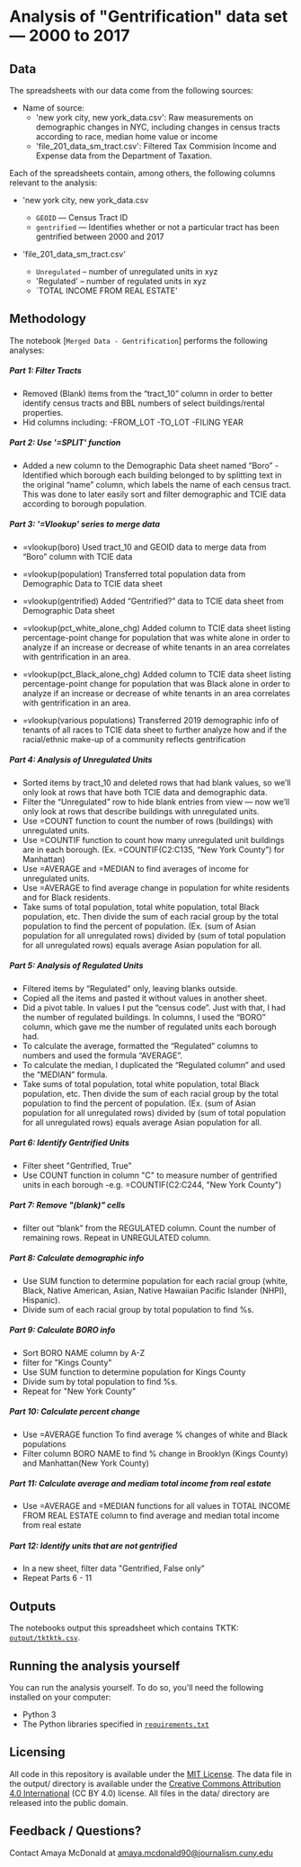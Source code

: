 # Analysis of "Gentrification" data set — 2000 to 2017 


## Data

The spreadsheets with our data come from the following sources:

- Name of source:
  - 'new york city, new york_data.csv': Raw measurements on demographic changes in NYC, including changes in census tracts according to race, median home value or income
  - 'file_201_data_sm_tract.csv': Filtered Tax Commision Income and Expense data from the Department of Taxation. 

Each of the spreadsheets contain, among others, the following columns relevant to the analysis:

- 'new york city, new york_data.csv
    - `GEOID` — Census Tract ID
    - `gentrified` — Identifies whether or not a particular tract has been gentrified between 2000 and 2017
    
- 'file_201_data_sm_tract.csv'
    - `Unregulated` – number of unregulated units in xyz 
    - 'Regulated' – number of regulated units in xyz
    - `TOTAL INCOME FROM REAL ESTATE'
    
## Methodology

The notebook [`Merged Data - Gentrification`] performs the following analyses:


##### Part 1: Filter Tracts
- Removed (Blank) items from the “tract_10” column in order to better identify census tracts and BBL numbers of select buildings/rental properties.
- Hid columns including: 
    -FROM_LOT
    -TO_LOT
    -FILING YEAR

##### Part 2: Use '=SPLIT' function 
- Added a new column to the Demographic Data sheet named “Boro”
-Identified which borough each building belonged to by splitting text in the original “name” column, which labels the name of each census tract. This was done to later easily sort and filter demographic and TCIE data according to borough population. 

##### Part 3:  '=Vlookup' series to merge data 
- =vlookup(boro)
Used tract_10 and GEOID data to merge data from “Boro” column with TCIE data

- =vlookup(population)
Transferred total population data from Demographic Data to TCIE data sheet 

- =vlookup(gentrified)
Added “Gentrified?” data to TCIE data sheet from Demographic Data sheet

- =vlookup(pct_white_alone_chg)
Added column to TCIE data sheet listing percentage-point change for population that was white alone in order to analyze if an increase or decrease of white tenants in an area correlates with gentrification in an area.

- =vlookup(pct_Black_alone_chg)
Added column to TCIE data sheet listing percentage-point change for population that was Black alone in order to analyze if an increase or decrease of white tenants in an area correlates with gentrification in an area.

- =vlookup(various populations)
Transferred 2019 demographic info of tenants of all races to TCIE data sheet to further analyze how and if the racial/ethnic make-up of a community reflects gentrification

##### Part 4: Analysis of Unregulated Units
- Sorted items by tract_10 and deleted rows that had blank values, so we’ll only look at rows that have both TCIE data and demographic data.
- Filter the “Unregulated” row to hide blank entries from view — now we’ll only look at rows that describe buildings with unregulated units.
- Use =COUNT function to count the number of rows (buildings) with unregulated units.
- Use =COUNTIF function to count how many unregulated unit buildings are in each borough. (Ex. =COUNTIF(C2:C135, “New York County”) for Manhattan)
- Use =AVERAGE and =MEDIAN to find averages of income for unregulated units.
- Use =AVERAGE to find average change in population for white residents and for Black residents.
- Take sums of total population, total white population, total Black population, etc. Then divide the sum of each racial group by the total population to find the percent of population. (Ex. (sum of Asian population for all unregulated rows) divided by (sum of total population for all unregulated rows) equals average Asian population for all.

##### Part 5: Analysis of Regulated Units
- Filtered items by “Regulated” only, leaving blanks outside. 
- Copied all the items and pasted it without values in another sheet.
- Did a pivot table. In values I put the “census code”. Just with that, I had the number of regulated buildings. In columns, I used the “BORO” column, which gave me the number of regulated units each borough had.
- To calculate the average, formatted the “Regulated” columns to numbers and used the formula “AVERAGE”.
- To calculate the median, I duplicated the “Regulated column” and used the “MEDIAN” formula. 
- Take sums of total population, total white population, total Black population, etc. Then divide the sum of each racial group by the total population to find the percent of population. (Ex. (sum of Asian population for all unregulated rows) divided by (sum of total population for all unregulated rows) equals average Asian population for all.

##### Part 6: Identify Gentrified Units
- Filter sheet "Gentrified, True"
- Use COUNT function in column "C" to measure number of gentrified units in each borough
    -e.g. =COUNTIF(C2:C244, "New York County")

##### Part 7: Remove "(blank)" cells
- filter out “blank” from the REGULATED column. Count the number of remaining rows. Repeat in UNREGULATED column.

##### Part 8: Calculate demographic info
- Use SUM function to determine population for each racial group 
    (white, Black, Native American, Asian, Native Hawaiian Pacific Islander (NHPI), Hispanic). 
- Divide sum of each racial group by total population to find %s.

##### Part 9: Calculate BORO info 
- Sort BORO NAME column by A-Z
- filter for "Kings County"
- Use SUM function to determine population for Kings County
- Divide sum by total population to find %s.
- Repeat for "New York County"

##### Part 10: Calculate percent change 
-  Use =AVERAGE function To find average % changes of white and Black populations
- Filter column BORO NAME to find % change in Brooklyn (Kings County) and Manhattan(New York County)

##### Part 11: Calculate average and mediam total income from real estate
- Use =AVERAGE and =MEDIAN functions for all values in TOTAL INCOME FROM REAL ESTATE column to find average and median total income from real estate

##### Part 12: Identify units that are not gentrified
- In a new sheet, filter data "Gentrified, False only"
- Repeat Parts 6 - 11

## Outputs

The notebooks output this spreadsheet which contains TKTK: [`output/tktktk.csv`](output/tktktk.csv).

## Running the analysis yourself

You can run the analysis yourself. To do so, you'll need the following installed on your computer:

- Python 3
- The Python libraries specified in [`requirements.txt`](requirements.txt)

## Licensing

All code in this repository is available under the [MIT License](https://opensource.org/licenses/MIT). The data file in the output/ directory is available under the [Creative Commons Attribution 4.0 International](https://creativecommons.org/licenses/by/4.0/) (CC BY 4.0) license. All files in the data/ directory are released into the public domain.

## Feedback / Questions?

Contact Amaya McDonald at amaya.mcdonald90@journalism.cuny.edu
